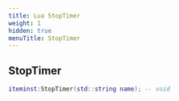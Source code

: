 ```yaml
---
title: Lua StopTimer
weight: 1
hidden: true
menuTitle: StopTimer
---
```

## StopTimer
```lua
iteminst:StopTimer(std::string name); -- void
```
